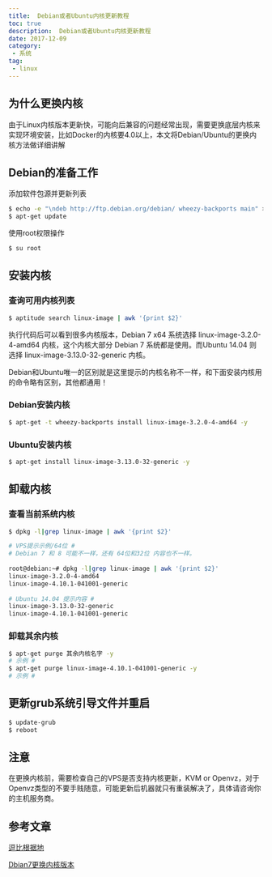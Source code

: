```yaml
---
title:  Debian或者Ubuntu内核更新教程
toc: true
description:  Debian或者Ubuntu内核更新教程
date: 2017-12-09
category: 
 - 系统
tag:
 - linux
---
```


## 为什么更换内核
由于Linux内核版本更新快，可能向后兼容的问题经常出现，需要更换底层内核来实现环境安装，比如Docker的内核要4.0以上，本文将Debian/Ubuntu的更换内核方法做详细讲解

## Debian的准备工作
添加软件包源并更新列表
```bash
$ echo -e "\ndeb http://ftp.debian.org/debian/ wheezy-backports main" >> /etc/apt/sources.list
$ apt-get update
```
使用root权限操作
```bash
$ su root
```

## 安装内核

### 查询可用内核列表

```bash
$ aptitude search linux-image | awk '{print $2}'
```

执行代码后可以看到很多内核版本，Debian 7 x64 系统选择 linux-image-3.2.0-4-amd64 内核，这个内核大部分 Debian 7 系统都是使用。而Ubuntu 14.04 则选择 linux-image-3.13.0-32-generic 内核。

Debian和Ubuntu唯一的区别就是这里提示的内核名称不一样，和下面安装内核用的命令略有区别，其他都通用！

### Debian安装内核
```bash
$ apt-get -t wheezy-backports install linux-image-3.2.0-4-amd64 -y
```

### Ubuntu安装内核
```bash
$ apt-get install linux-image-3.13.0-32-generic -y
```

## 卸载内核
### 查看当前系统内核
```bash
$ dpkg -l|grep linux-image | awk '{print $2}'
```

```bash
# VPS提示示例/64位 #
# Debian 7 和 8 可能不一样，还有 64位和32位 内容也不一样。
 
root@debian:~# dpkg -l|grep linux-image | awk '{print $2}'
linux-image-3.2.0-4-amd64
linux-image-4.10.1-041001-generic
 
# Ubuntu 14.04 提示内容 #
linux-image-3.13.0-32-generic
linux-image-4.10.1-041001-generic
```

### 卸载其余内核
```bash
$ apt-get purge 其余内核名字 -y
# 示例 #
$ apt-get purge linux-image-4.10.1-041001-generic -y
# 示例 #
```

## 更新grub系统引导文件并重启
```bash
$ update-grub
$ reboot
```

## 注意
在更换内核前，需要检查自己的VPS是否支持内核更新，KVM or Openvz，对于Openvz类型的不要手贱随意，可能更新后机器就只有重装解决了，具体请咨询你的主机服务商。

## 参考文章
[逗比根据地](https://doub.io/linux-jc6/)

[Dbian7更换内核版本](https://www.cmsky.com/debian-upgrade-kernel/)
